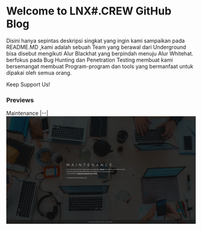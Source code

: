 # Welcome to LNX#.CREW GitHub Blog
Disini hanya sepintas deskripsi singkat yang ingin kami sampaikan pada README.MD ,kami adalah sebuah Team yang berawal dari Underground bisa disebut mengikuti Alur Blackhat yang berpindah menuju Alur Whitehat. berfokus pada Bug Hunting dan Penetration Testing membuat kami bersemangat membuat Program-program dan tools yang bermanfaat untuk dipakai oleh semua orang.

Keep Support Us!

### Previews

Maintenance
|--|
![img](https://raw.githubusercontent.com/lnxcrew/lnxcrew.github.io/master/Screenshot/Screenshot_1.png)
